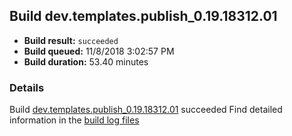 ## Build dev.templates.publish_0.19.18312.01
- **Build result:** `succeeded`
- **Build queued:** 11/8/2018 3:02:57 PM
- **Build duration:** 53.40 minutes
### Details
Build [dev.templates.publish_0.19.18312.01](https://winappstudio.visualstudio.com/web/build.aspx?pcguid=a4ef43be-68ce-4195-a619-079b4d9834c2&builduri=vstfs%3a%2f%2f%2fBuild%2fBuild%2f26545) succeeded
Find detailed information in the [build log files](https://uwpctdiags.blob.core.windows.net/buildlogs/dev.templates.publish_0.19.18312.01_logs.zip)
